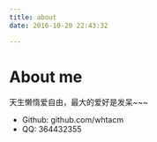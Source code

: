```yaml
---
title: about
date: 2016-10-20 22:43:32

---
```


# About me

天生懒惰爱自由，最大的爱好是发呆~~~

- Github: github.com/whtacm
- QQ: 364432355
